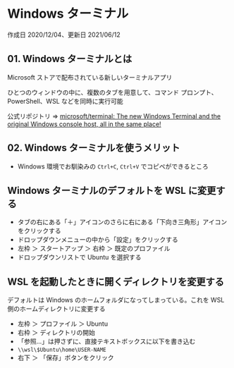 # Windows ターミナル

作成日 2020/12/04、更新日 2021/06/12

## 01. Windows ターミナルとは

Microsoft ストアで配布されている新しいターミナルアプリ

ひとつのウィンドウの中に、複数のタブを用意して、コマンド プロンプト、PowerShell、WSL などを同時に実行可能

公式リポジトリ => [microsoft/terminal: The new Windows Terminal and the original Windows console host, all in the same place\!](https://github.com/microsoft/terminal)

## 02. Windows ターミナルを使うメリット

- Windows 環境でお馴染みの `Ctrl+C`, `Ctrl+V` でコピペができるところ

## Windows ターミナルのデフォルトを WSL に変更する

- タブの右にある「＋」アイコンのさらに右にある「下向き三角形」アイコンをクリックする
- ドロップダウンメニューの中から「設定」をクリックする
- 左枠 ＞ スタートアップ ＞ 右枠 ＞ 既定のプロファイル
- ドロップダウンリストで Ubuntu を選択する

## WSL を起動したときに開くディレクトリを変更する

デフォルトは Windows のホームフォルダになってしまっている。これを WSL 側のホームディレクトリに変更する

- 左枠 ＞ プロファイル ＞ Ubuntu
- 右枠 ＞ ディレクトリの開始
- 「参照...」は押さずに、直接テキストボックスに以下を書き込む
- `\\wsl\$Ubuntu\home\USER-NAME`
- 右下 ＞ 「保存」ボタンをクリック
